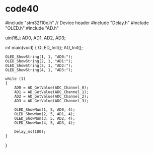 # code40
#include "stm32f10x.h"                  // Device header
#include "Delay.h"
#include "OLED.h"
#include "AD.h"
 
uint16_t AD0, AD1, AD2, AD3;

int main(void)
{
	OLED_Init();
	AD_Init();
	
	OLED_ShowString(1, 1, "AD0:");
	OLED_ShowString(2, 1, "AD1:");
	OLED_ShowString(3, 1, "AD2:");
	OLED_ShowString(4, 1, "AD3:");
	
	while (1)
	{
		AD0 = AD_GetValue(ADC_Channel_0);
		AD1 = AD_GetValue(ADC_Channel_1);
		AD2 = AD_GetValue(ADC_Channel_2);
		AD3 = AD_GetValue(ADC_Channel_3);
		
		OLED_ShowNum(1, 5, AD0, 4);
		OLED_ShowNum(2, 5, AD1, 4);
		OLED_ShowNum(3, 5, AD2, 4);
		OLED_ShowNum(4, 5, AD3, 4);
		
		Delay_ms(100);
	}
}
